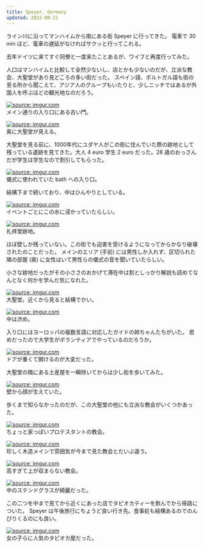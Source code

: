 ```yaml
---
title: Speyer, Germany
updated: 2022-08-21
---
```


ライン川に沿ってマンハイムから南にある街 Speyer に行ってきた。
電車で 30 min ほど、電車の遅延がなければサクッと行ってこれる。

去年ドイツに来てすぐ同僚と一度来たことあるが、ワイフと再度行ってみた。

人口はマンハイムと比較して全然少ないし、店とかも少ないのだが、立派な教会、大聖堂があり見どころの多い街だった。
スペイン語、ポルトガル語も街の至る所から聞こえて、アジア人のグループもいたりと、少しニッチではあるが外国人を呼ぶほどの観光地なのだろう。

<a href="https://imgur.com/WrdsJug"><img src="https://i.imgur.com/WrdsJug.jpg" title="source: imgur.com" /></a>  
メイン通りの入り口にある古い門。

<a href="https://imgur.com/NRfZKVF"><img src="https://i.imgur.com/NRfZKVF.jpg" title="source: imgur.com" /></a>  
奥に大聖堂が見える。

大聖堂を見る前に、1000年代にユダヤ人がこの街に住んでいた際の跡地として残っている遺跡を見てきた。大人 4 euro 学生 2 euro だった。28 歳のおっさんだが学生は学生なので割引してもらった。

<a href="https://imgur.com/Wv7FyH3"><img src="https://i.imgur.com/Wv7FyH3.jpg" title="source: imgur.com" /></a>  
儀式に使われていた bath への入り口。

結構下まで続いており、中はひんやりとしている。

<a href="https://imgur.com/LPlRiL5"><img src="https://i.imgur.com/LPlRiL5.jpg" title="source: imgur.com" /></a>  
イベントごとにこの水に浸かっていたらしい。

<a href="https://imgur.com/MwrPFXo"><img src="https://i.imgur.com/MwrPFXo.jpg" title="source: imgur.com" /></a>  
礼拝堂跡地。

ほぼ壁しか残っていない。この街でも迫害を受けるようになってからかなり破壊されたのことだった。
メインのエリア (手前) には男性しか入れず、区切られた隣の部屋 (奥) に女性はいて男性らの儀式の音を聞いていたらしい。

小さな跡地だったがその小ささのおかげて滞在中は割としっかり解説も読めてなんとなく何かを学んだ気になれた。

<a href="https://imgur.com/Y3sjfOa"><img src="https://i.imgur.com/Y3sjfOa.jpg" title="source: imgur.com" /></a>  
大聖堂。近くから見ると結構でかい。

<a href="https://imgur.com/uh6fJ7r"><img src="https://i.imgur.com/uh6fJ7r.jpg" title="source: imgur.com" /></a>  
中は渋め。

入り口にはヨーロッパの複数言語に対応したガイドの姉ちゃんたちがいた。
若めだったので大学生がボランティアでやっているのだろうか。

<a href="https://imgur.com/ZtwJExo"><img src="https://i.imgur.com/ZtwJExo.jpg" title="source: imgur.com" /></a>  
ドアが重くて開けるのが大変だった。

大聖堂の隣にある土産屋を一瞬除いてからは少し街を歩いてみた。

<a href="https://imgur.com/uTVptRv"><img src="https://i.imgur.com/uTVptRv.jpg" title="source: imgur.com" /></a>  
壁から顔が生えていた。

歩くまで知らなかったのだが、この大聖堂の他にも立派な教会がいくつかあった。

<a href="https://imgur.com/xBJojMK"><img src="https://i.imgur.com/xBJojMK.jpg" title="source: imgur.com" /></a>  
ちょっと家っぽいプロテスタントの教会。

<a href="https://imgur.com/RZz71mN"><img src="https://i.imgur.com/RZz71mN.jpg" title="source: imgur.com" /></a>  
珍しく木造メインで雰囲気が今まで見た教会とだいぶ違う。

<a href="https://imgur.com/NitaPMq"><img src="https://i.imgur.com/NitaPMq.jpg" title="source: imgur.com" /></a>  
高すぎて上が収まらない教会。

<a href="https://imgur.com/g4JPyKS"><img src="https://i.imgur.com/g4JPyKS.jpg" title="source: imgur.com" /></a>  
中のステンドグラスが綺麗だった。

この二つを中まで見てから近くにあった店でタピオカティーを飲んでから帰路についた。
Speyer は午後旅行にちょうど良い行き先。食事処も結構あるのでのんびりくるのにも良い。

<a href="https://imgur.com/Pkhjz93"><img src="https://i.imgur.com/Pkhjz93.jpg" title="source: imgur.com" /></a>  
女の子らに人気のタピオカ屋だった。
